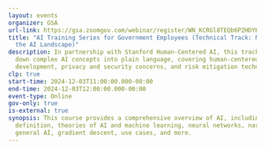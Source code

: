 ```yaml
---
layout: events
organizer: GSA
url-link: https://gsa.zoomgov.com/webinar/register/WN_KCRGl8TEQb6PZHDYKr3XyQ#/registration
title: "AI Training Series for Government Employees (Technical Track: Navigating
  the AI Landscape)"
description: In partnership with Stanford Human-Centered AI, this track breaks
  down complex AI concepts into plain language, covering human-centered AI
  development, privacy and security concerns, and risk mitigation techniques.
clp: true
start-time: 2024-12-03T11:00:00.000-00:00
end-time: 2024-12-03T12:00:00.000-00:00
event-type: Online
gov-only: true
is-external: true
synopsis: This course provides a comprehensive overview of AI, including the
  definition, theories of AI and machine learning, neural networks, narrow vs.
  general AI, gradient descent, use cases, and more.
---
```

